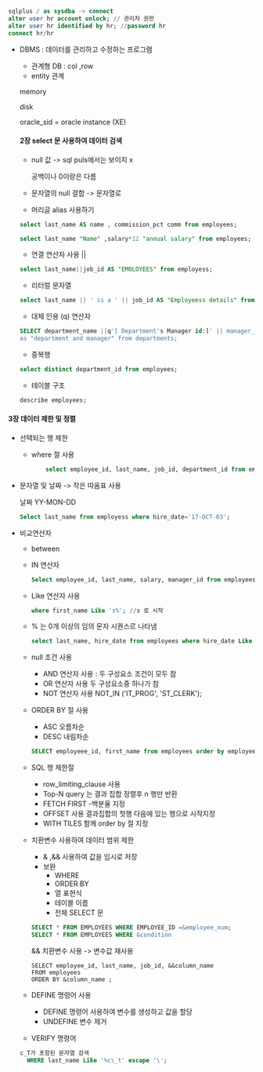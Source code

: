 

```sql
sqlplus / as sysdba -> connect 
alter user hr account unlock; // 관리자 권한
alter user hr identified by hr; //password hr
connect hr/hr
```

- DBMS : 데이터를 관리하고 수정하는 프로그램 

   - 관계형 DB : col ,row 
   - entity 관계 

  memory 

  disk

  oracle_sid = oracle instance (XE)

  #### 2장  select 문 사용하여 데이터 검색

  - null 값 -> sql puls에서는 보이지 x

    공백이나 0이랑은 다름 

  - 문자열의 null 결합 -> 문자열로 

  - 머리글 alias 사용하기

  ```sql
  select last_name AS name , commission_pct comm from employees;
  
  select last_name "Name" ,salary*12 "annual salary" from employees;
  ```

  * 연결 연산자 사용 ||

  ```sql
  select last_name||job_id AS "EMOLOYEES" from employess;
  ```

  - 리터럴 문자열 

  ``` sql
  select last_name || ' is a ' || job_id AS "Employeess details" from employess;
  ```

  - 대체 인용 (q) 연산자 

  ```sql
  SELECT department_name ||q'[ Department's Manager id:]' || manager_id 
  as "department and manager" from departments;
  ```

  - 중복행 

  ```sql
  select distinct department_id from employees;
  ```

  - 테이블 구조

  ```sql
  describe employees;
  ```

#### 3장 데이터 제한 및 정렬

- 선택되는 행 제한

  - where 절 사용

    ```SQL
        select employee_id, last_name, job_id, department_id from employees where department_id =90;
    ```

- 문자열 및 날짜 -> 작은 따옴표 사용 

  날짜 YY-MON-DD

  ```sql
  Select last_name from employess where hire_date='17-OCT-03';
  ```

- 비교연산자

  - between

  - IN 연산자 

    ```SQL
    Select employee_id, last_name, salary, manager_id from employees where manager_id IN (100,101,201);
    ```

  - Like 연산자 사용 

    ```sql
    where first_name Like 's%'; //s 로 시작
    ```

  - % 는 0개 이상의 임의 문자 시퀀스르 나타냄

    ```sql
    select last_name, hire_date from employees where hire_date Like '%05'; -> 05 년도 1월 ~12 월 데이터	
    ```

  - null 조건 사용 

    - AND 연산자 사용 : 두 구성요소 조건이 모두 참
    - OR 연산자 사용  두 구성요소중 하나가 참
    - NOT 연산자 사용  NOT_IN ('IT_PROG', 'ST_CLERK');

  - ORDER BY 절 사용 

    - ASC 오름차순
    - DESC 내림차순 

    ```sql
    SELECT employeee_id, first_name from employees order by employee_id FETCH FIRST 5 ROWS ONLY;
    ```

  - SQL 행 제한절

    - row_limiting_clause 사용
    - Top-N  query 는 결과 집합 정렬후 n 행만 반환
    - FETCH FIRST  -백분율 지정
    - OFFSET 사용 결과집합의 첫행 다음에 있는 행으로 시작지정
    - WITH TILES 함께 order by 절 지정

  - 치환변수 사용하여 데이터 범위 제한

    - & ,&& 사용하여 값을 임시로 저장
    - 보완
      - WHERE
      - ORDER BY
      - 열 표현식 
      - 테이블 이름 
      - 전체 SELECT 문

    ```sql
    SELECT * FROM EMPLOYEES WHERE EMPLOYEE_ID =&employee_num;
    SELECT * FROM EMPLOYEES WHERE &condition
    ```

    && 치환변수 사용 -> 변수값 재사용

    ```
    SELECT employee_id, last_name, job_id, &&column_name
    FROM employees
    ORDER BY &column_name ;
    ```

  - DEFINE 명령어 사용

    - DEFINE 명령어 사용하여 변수를 생성하고 값을 할당
    - UNDEFINE  변수 제거

  - VERIFY 명령어 

  ```sql
  c_T가 포함된 문자열 검색
  	WHERE last_name Like '%c\_t' escape '\';
  ```

  
